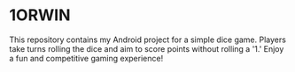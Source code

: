 # 1ORWIN
This repository contains my Android project for a simple dice game. Players take turns rolling the dice and aim to score points without rolling a '1.' Enjoy a fun and competitive gaming experience!
